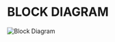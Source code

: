 # BLOCK DIAGRAM

![Block Diagram](https://user-images.githubusercontent.com/101012637/168311862-3216ab87-81e1-405e-a5f0-5bc22c9f768b.png)

